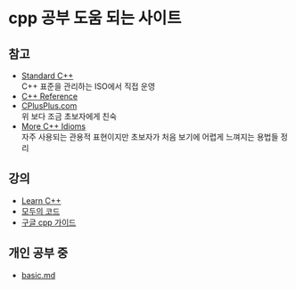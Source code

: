 # cpp 공부 도움 되는 사이트
## 참고
- [Standard C++](https://isocpp.org/)
  <br>C++ 표준을 관리하는 ISO에서 직접 운영
- [C++ Reference](https://en.cppreference.com/)
- [CPlusPlus.com](https://cplusplus.com/)
  <br>위 보다 조금 초보자에게 친숙
- [More C++ Idioms](https://en.wikibooks.org/wiki/More_C%2B%2B_Idioms)
  <br>자주 사용되는 관용적 표현이지만 초보자가 처음 보기에 어렵게 느껴지는 용법들 정리

## 강의
- [Learn C++](https://www.learncpp.com/)
- [모두의 코드](https://modoocode.com/category/C++)
- [구글 cpp 가이드](https://google.github.io/styleguide/cppguide.html#Variable_Names)


## 개인 공부 중
- [basic.md](./docs/basic.md)


